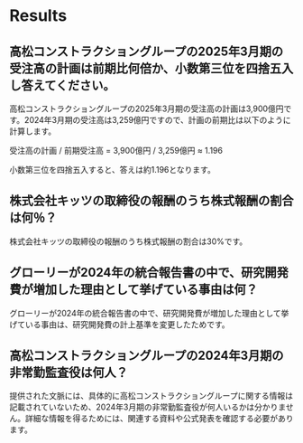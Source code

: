 # Results
## 高松コンストラクショングループの2025年3月期の受注高の計画は前期比何倍か、小数第三位を四捨五入し答えてください。
高松コンストラクショングループの2025年3月期の受注高の計画は3,900億円です。2024年3月期の受注高は3,259億円ですので、計画の前期比は以下のように計算します。

受注高の計画 / 前期受注高 = 3,900億円 / 3,259億円 ≈ 1.196

小数第三位を四捨五入すると、答えは約1.196となります。

## 株式会社キッツの取締役の報酬のうち株式報酬の割合は何％？
株式会社キッツの取締役の報酬のうち株式報酬の割合は30%です。

## グローリーが2024年の統合報告書の中で、研究開発費が増加した理由として挙げている事由は何？
グローリーが2024年の統合報告書の中で、研究開発費が増加した理由として挙げている事由は、研究開発費の計上基準を変更したためです。

## 高松コンストラクショングループの2024年3月期の非常勤監査役は何人？
提供された文脈には、具体的に高松コンストラクショングループに関する情報は記載されていないため、2024年3月期の非常勤監査役が何人いるかは分かりません。詳細な情報を得るためには、関連する資料や公式発表を確認する必要があります。

